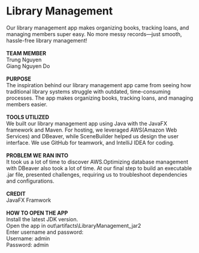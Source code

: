# Library Management
 Our library management app makes organizing books, tracking loans, and managing members super easy. No more messy records—just smooth, hassle-free library management!\
 \
 **TEAM MEMBER**\
Trung Nguyen\
Giang Nguyen Do\
\
 **PURPOSE**\
The inspiration behind our library management app came from seeing how traditional library systems struggle with outdated, time-consuming processes. The app makes organizing books, tracking loans, and managing members easier.\
\
 **TOOLS UTILIZED**\
We built our library management app using Java with the JavaFX framework and Maven. For hosting, we leveraged AWS(Amazon Web Services) and DBeaver, while SceneBuilder helped us design the user interface. We use GitHub for teamwork, and IntelliJ IDEA for coding.\
\
 **PROBLEM WE RAN INTO**\
It took us a lot of time to discover AWS.Optimizing database management with DBeaver also took a lot of time. At our final step to build an executable .jar file, presented challenges, requiring us to troubleshoot dependencies and configurations.\
\
 **CREDIT**\
JavaFX Framwork\
\
 **HOW TO OPEN THE APP**\
Install the latest JDK version.\
Open the app in out\artifacts\LibraryManagement_jar2\
Enter username and password:\
Username: admin\
Password: admin



